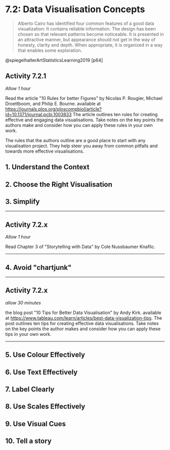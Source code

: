 # 7.2: Data Visualisation Concepts

> Alberto Cairo has identified four common features of a good data
> visualization: It contains reliable information. The design has been chosen so
> that relevant patterns become noticeable. It is presented in an attractive
> manner, but appearance should not get in the way of honesty, clarity and
> depth. When appropriate, it is organized in a way that enables some
> exploration.

@spiegelhalterArtStatisticsLearning2019 [p64]

<!-- TODO: bulk this out; can we be more precise than these broad guides? -->

## Activity 7.2.1

_Allow 1 hour_

Read the article "10 Rules for better Figures" by Nicolas P. Rougier, Michael
Droettboom, and Philip E. Bourne. available at
<https://journals.plos.org/ploscompbiol/article?id=10.1371/journal.pcbi.1003833>
The article outlines ten rules for creating effective and engaging data
visualisations. Take notes on the key points the authors make and consider how
you can apply these rules in your own work.

The rules that the authors outline are a good place to start with any
visualisation project. They help steer you away from common pitfalls and towards
more effective visualisations.

## 1. Understand the Context

## 2. Choose the Right Visualisation

## 3. Simplify

---

## Activity 7.2.x

_Allow 1 hour_

Read Chapter 3 of "Storytelling with Data" by Cole Nussbaumer Knaflic.

---

## 4. Avoid "chartjunk"

---

## Activity 7.2.x

_allow 30 minutes_

the blog post "10 Tips for Better Data Visualisation" by Andy Kirk. available at
<https://www.tableau.com/learn/articles/best-data-visualization-tips>. The post
outlines ten tips for creating effective data visualisations. Take notes on the
key points the author makes and consider how you can apply these tips in your
own work.

---

## 5. Use Colour Effectively

## 6. Use Text Effectively

## 7. Label Clearly

## 8. Use Scales Effectively

## 9. Use Visual Cues

## 10. Tell a story

<!-- TODO: write ~1000 words -->

<!-- TODO: add 2 activities -->
